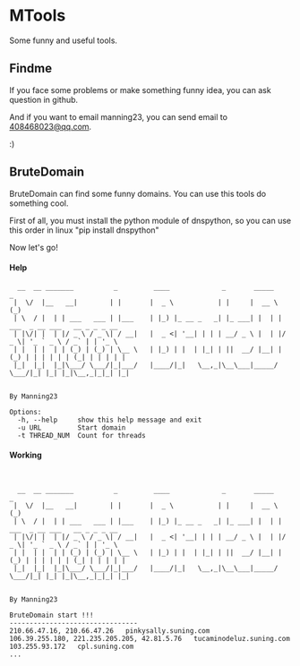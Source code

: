 # MTools
Some funny and useful tools.

## Findme

If you face some problems or make something funny idea, you can ask question in github.

And if you want to email manning23, you can send email to 408468023@qq.com.

:)

## BruteDomain

BruteDomain can find some funny domains. You can use this tools do something cool.

First of all, you must install the python module of dnspython, so you can use this order in linux "pip install dnspython"


Now let's go!


#### Help

```
  __  __ _______          _         ____             _       _____                        _
 |  \/  |__   __|        | |       |  _ \           | |     |  __ \                      (_)
 | \  / |  | | ___   ___ | |___    | |_) |_ __ _   _| |_ ___| |  | | ___  _ __ ___   __ _ _ _ __
 | |\/| |  | |/ _ \ / _ \| / __|   |  _ <| '__| | | | __/ _ \ |  | |/ _ \| '_ ` _ \ / _` | | '_ \
 | |  | |  | | (_) | (_) | \__ \   | |_) | |  | |_| | ||  __/ |__| | (_) | | | | | | (_| | | | | |
 |_|  |_|  |_|\___/ \___/|_|___/   |____/|_|   \__,_|\__\___|_____/ \___/|_| |_| |_|\__,_|_|_| |_|

                                                                                    By Manning23

Options:
  -h, --help     show this help message and exit
  -u URL         Start domain
  -t THREAD_NUM  Count for threads

```

#### Working

```


  __  __ _______          _         ____             _       _____                        _
 |  \/  |__   __|        | |       |  _ \           | |     |  __ \                      (_)
 | \  / |  | | ___   ___ | |___    | |_) |_ __ _   _| |_ ___| |  | | ___  _ __ ___   __ _ _ _ __
 | |\/| |  | |/ _ \ / _ \| / __|   |  _ <| '__| | | | __/ _ \ |  | |/ _ \| '_ ` _ \ / _` | | '_ \
 | |  | |  | | (_) | (_) | \__ \   | |_) | |  | |_| | ||  __/ |__| | (_) | | | | | | (_| | | | | |
 |_|  |_|  |_|\___/ \___/|_|___/   |____/|_|   \__,_|\__\___|_____/ \___/|_| |_| |_|\__,_|_|_| |_|

                                                                                    By Manning23

BruteDomain start !!!
--------------------------------
210.66.47.16, 210.66.47.26   pinkysally.suning.com
106.39.255.180, 221.235.205.205, 42.81.5.76   tucaminodeluz.suning.com
103.255.93.172   cpl.suning.com
...
```
